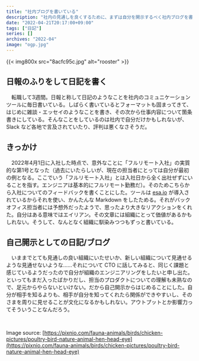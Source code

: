 ```yaml
---
title: "社内ブログを書いている"
description: "社内の見通しを良くするために、まずは自分を開示するべく社内ブログを書くことにした。"
date: "2022-04-21T20:17:00+09:00"
tags: ["日記"]
series: []
archives: "2022-04"
image: "ogp.jpg"
---
```



{{< img800x src="8acfc95c.jpg" alt="rooster" >}}

## 日報のふりをして日記を書く

　転職して3週間。日報と称して日記のようなことを社内のコミュニケーションツールに毎日書いている。しばらく書いているとフォーマットも固まってきて、はじめに雑談・エッセイのようなことを書き、その次から仕事内容について箇条書きにしている。そんなことをしているのは社内で自分だけかもしれないが、Slack など各地で言及されていたり、評判は悪くなさそうだ。

## きっかけ

　2022年4月1日に入社した時点で、意外なことに「フルリモート入社」の実質的な第1号となった（過去にいたらしいが、現在の担当者にとっては自分が最初の例となる。ここでいう「フルリモート入社」とは入社日から全く出社ぜずにいることを指す。エンジニアは基本的にフルリモート勤務だ）。そのためこちらから入社についてのフィードバックを書くことにした。ツールは [esa.io](http://esa.io) が導入されているからそれを使い、かんたんな Markdown をしたためる。それがバックオフィス担当者には予想外だったようで、思ったより大きなリアクションをくれた。自分はある意味ではエイリアン。その文章には組織にとって価値があるかもしれない。そうして、なんとなく組織に馴染みつつもずっと書いている。

## 自己開示としての日記/ブログ

　いままでとても見通しの良い組織にいたせいか、新しい組織について見通せるような見通せないような……それについて CTO に話してみると、同じく課題と感じているようだったので自分が組織のエンジニアリングをしたいと申し出た。といってもまだ入ったばかりだし、担当のプロダクトについての理解も未熟なので、足元からやらないといけない。だから自己開示からはじめることにした。自分が相手を知るよりも、相手が自分を知ってくれたら関係ができやすいし、そのさまを周りに見せることが文化になるかもしれない。アウトプットとか影響力ってそういうことなんだろう。

<br/>

Image source: [https://pixnio.com/fauna-animals/birds/chicken-pictures/poultry-bird-nature-animal-hen-head-eye](https://pixnio.com/fauna-animals/birds/chicken-pictures/poultry-bird-nature-animal-hen-head-eye)
